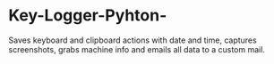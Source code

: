 # Key-Logger-Pyhton-
Saves keyboard and clipboard actions with date and time, captures screenshots, grabs machine info and emails all data to a custom mail.
